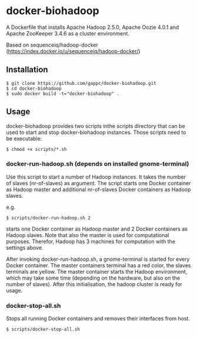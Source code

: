 docker-biohadoop
================

A Dockerfile that installs Apache Hadoop 2.5.0, Apache Oozie 4.0.1 and Apache ZooKeeper 3.4.6 as a cluster environment.

Based on sequenceiq/hadoop-docker (https://index.docker.io/u/sequenceiq/hadoop-docker/)

## Installation

```
$ git clone https://github.com/gappc/docker-biohadoop.git
$ cd docker-biohadoop
$ sudo docker build -t="docker-biohadoop" .
```

## Usage
docker-biohadoop provides two scripts inthe scripts directory that can be used to start and stop docker-biohadoop instances. Those scripts need to be executable:

```
$ chmod +x scripts/*.sh
```

### docker-run-hadoop.sh (depends on installed gnome-terminal)
Use this script to start a number of Hadoop instances. It takes the number of slaves (nr-of-slaves) as argument. The script starts one Docker container as Hadoop master and additional nr-of-slaves Docker containers as Hadoop slaves.

e.g.
```
$ scripts/docker-run-hadoop.sh 2
```
starts one Docker container as Hadoop master and 2 Docker containers as Hadoop slaves. Note that also the master is used for computational purposes. Therefor, Hadoop has 3 machines for computation with the settings above.

After invoking docker-run-hadoop.sh, a gnome-terminal is started for every Docker container. The master containers terminal has a red color, the slaves terminals are yellow. The master container starts the Hadoop environment, which may take some time (depending on the hardware, but also on the number of slaves). After this initialisation, the hadoop cluster is ready for usage.

### docker-stop-all.sh
Stops all running Docker containers and removes their interfaces from host.

```
$ scripts/docker-stop-all.sh
```
